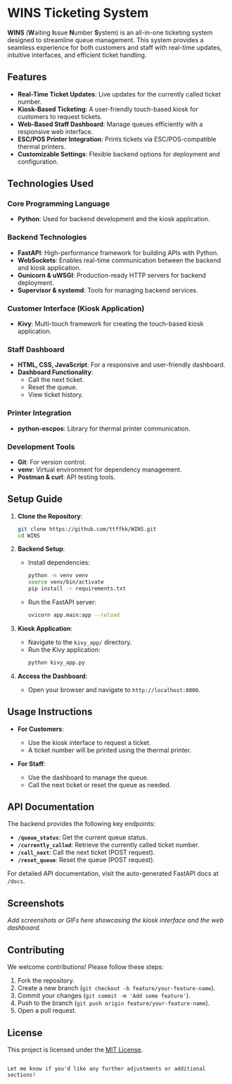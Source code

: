 
# WINS Ticketing System

**WINS** (**W**aiting **I**ssue **N**umber **S**ystem) is an all-in-one ticketing system designed to streamline queue management. This system provides a seamless experience for both customers and staff with real-time updates, intuitive interfaces, and efficient ticket handling.

## Features

- **Real-Time Ticket Updates**: Live updates for the currently called ticket number.
- **Kiosk-Based Ticketing**: A user-friendly touch-based kiosk for customers to request tickets.
- **Web-Based Staff Dashboard**: Manage queues efficiently with a responsive web interface.
- **ESC/POS Printer Integration**: Prints tickets via ESC/POS-compatible thermal printers.
- **Customizable Settings**: Flexible backend options for deployment and configuration.

## Technologies Used

### Core Programming Language
- **Python**: Used for backend development and the kiosk application.

### Backend Technologies
- **FastAPI**: High-performance framework for building APIs with Python.
- **WebSockets**: Enables real-time communication between the backend and kiosk application.
- **Gunicorn & uWSGI**: Production-ready HTTP servers for backend deployment.
- **Supervisor & systemd**: Tools for managing backend services.

### Customer Interface (Kiosk Application)
- **Kivy**: Multi-touch framework for creating the touch-based kiosk application.

### Staff Dashboard
- **HTML, CSS, JavaScript**: For a responsive and user-friendly dashboard.
- **Dashboard Functionality**:
  - Call the next ticket.
  - Reset the queue.
  - View ticket history.

### Printer Integration
- **python-escpos**: Library for thermal printer communication.

### Development Tools
- **Git**: For version control.
- **venv**: Virtual environment for dependency management.
- **Postman & curl**: API testing tools.

## Setup Guide

1. **Clone the Repository**:
   ```bash
   git clone https://github.com/ttffkk/WINS.git
   cd WINS
   ```

2. **Backend Setup**:
   - Install dependencies:
     ```bash
     python -m venv venv
     source venv/bin/activate
     pip install -r requirements.txt
     ```
   - Run the FastAPI server:
     ```bash
     uvicorn app.main:app --reload
     ```

3. **Kiosk Application**:
   - Navigate to the `kivy_app/` directory.
   - Run the Kivy application:
     ```bash
     python kivy_app.py
     ```

4. **Access the Dashboard**:
   - Open your browser and navigate to `http://localhost:8000`.

## Usage Instructions

- **For Customers**:
  - Use the kiosk interface to request a ticket.
  - A ticket number will be printed using the thermal printer.

- **For Staff**:
  - Use the dashboard to manage the queue.
  - Call the next ticket or reset the queue as needed.

## API Documentation

The backend provides the following key endpoints:
- **`/queue_status`**: Get the current queue status.
- **`/currently_called`**: Retrieve the currently called ticket number.
- **`/call_next`**: Call the next ticket (POST request).
- **`/reset_queue`**: Reset the queue (POST request).

For detailed API documentation, visit the auto-generated FastAPI docs at `/docs`.

## Screenshots

_Add screenshots or GIFs here showcasing the kiosk interface and the web dashboard._

## Contributing

We welcome contributions! Please follow these steps:
1. Fork the repository.
2. Create a new branch (`git checkout -b feature/your-feature-name`).
3. Commit your changes (`git commit -m 'Add some feature'`).
4. Push to the branch (`git push origin feature/your-feature-name`).
5. Open a pull request.

## License

This project is licensed under the [MIT License](LICENSE).
```

Let me know if you'd like any further adjustments or additional sections!
